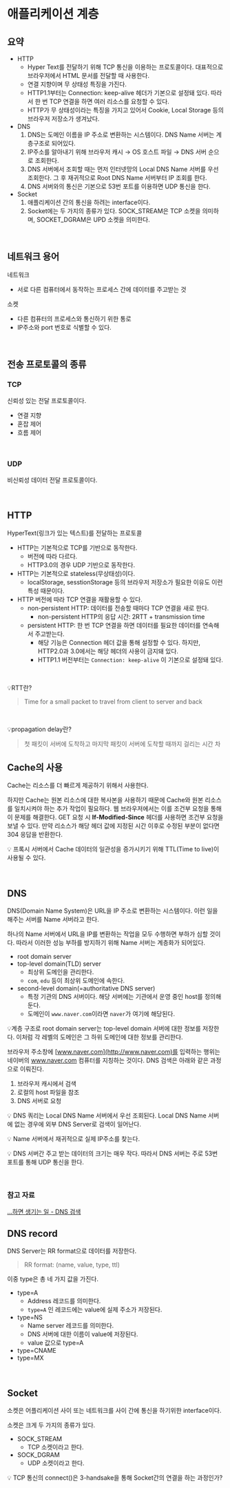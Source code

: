 
# 애플리케이션 계층

## 요약

- HTTP
    - Hyper Text를 전달하기 위해 TCP 통신을 이용하는 프로토콜이다. 대표적으로 브라우저에서 HTML 문서를 전달할 때 사용한다.
    - 연결 지향이며 무 상태성 특징을 가진다.
    - HTTP1.1부터는 Connection: keep-alive 헤더가 기본으로 설정돼 있다. 따라서 한 번 TCP 연결을 하면 여러 리소스를 요청할 수 있다.
    - HTTP가 무 상태성이라는 특징을 가지고 있어서 Cookie, Local Storage 등의 브라우저 저장소가 생겨났다.
- DNS
    1. DNS는 도메인 이름을 IP 주소로 변환하는 시스템이다. DNS Name 서버는 계층구조로 되어있다.
    2. IP주소를 알아내기 위해 브라우저 캐시 → OS 호스트 파일 → DNS 서버 순으로 조회한다.
    3. DNS 서버에서 조회할 때는 먼저 인터넷망의 Local DNS Name 서버를 우선 조회한다. 그 후 재귀적으로 Root DNS Name 서버부터 IP 조회를 한다.
    4. DNS 서버와의 통신은 기본으로 53번 포트를 이용하면 UDP 통신을 한다.
- Socket
    1. 애플리케이션 간의 통신을 하려는 interface이다.
    2. Socket에는 두 가지의 종류가 있다. SOCK_STREAM은 TCP 소켓을 의미하며, SOCKET_DGRAM은 UPD 소켓을 의미한다.

<br />

## 네트워크 용어

네트워크

- 서로 다른 컴퓨터에서 동작하는 프로세스 간에 데이터를 주고받는 것

소켓

- 다른 컴퓨터의 프로세스와 통신하기 위한 통로
- IP주소와 port 번호로 식별할 수 있다.

<br />

## 전송 프로토콜의 종류

### TCP

신뢰성 있는 전달 프로토콜이다.

- 연결 지향
- 혼잡 제어
- 흐름 제어

<br />

### UDP

비신뢰성 데이터 전달 프로토콜이다.

<br />

## HTTP

HyperText(링크가 있는 텍스트)를 전달하는 프로토콜

- HTTP는 기본적으로 TCP를 기반으로 동작한다.
    - 버전에 따라 다르다.
    - HTTP3.0의 경우 UDP 기반으로 동작한다.
- HTTP는 기본적으로 stateless(무상태성)이다.
    - localStorage, sesstionStorage 등의 브라우저 저장소가 필요한 이유도 이런 특성 때문이다.
- HTTP 버전에 따라 TCP 연결을 재활용할 수 있다.
    - non-persistent HTTP: 데이터를 전송할 때마다 TCP 연결을 새로 한다.
        - non-persistent HTTP의 응답 시간: 2RTT + transmission time
    - persistent HTTP: 한 번 TCP 연결을 하면 데이터를 필요한 데이터를 연속해서 주고받는다.
        - 해당 기능은 Connection 헤더 값을 통해 설정할 수 있다. 하지만, HTTP2.0과 3.0에서는 해당 헤더의 사용이 금지돼 있다.
        - HTTP1.1 버전부터는 `Connection: keep-alive` 이 기본으로 설정돼 있다.
        

<br />

💡RTT란?

> Time for a small packet to travel from client to server and back
> 

<br />

💡propagation delay란?

> 첫 패킷이 서버에 도착하고 마지막 패킷이 서버에 도착할 때까지 걸리는 시간 차
>

## Cache의 사용

Cache는 리소스를 더 빠르게 제공하기 위해서 사용한다. 

하지만 Cache는 원본 리소스에 대한 복사본을 사용하기 때문에 Cache와 원본 리소스를 일치시켜야 하는 추가 작업이 필요하다. 웹 브라우저에서는 이를 조건부 요청을 통해 이 문제를 해결한다. GET 요청 시 **If-Modified-Since** 헤더를 사용하면 조건부 요청을 보낼 수 있다. 만약 리소스가 해당 헤더 값에 지정된 시간 이후로 수정된 부분이 없다면 304 응답을 반환한다.

💡 프록시 서버에서 Cache 데이터의 일관성을 증가시키기 위해 TTL(Time to live)이 사용될 수 있다.

<br />

## DNS

DNS(Domain Name System)은 URL을 IP 주소로 변환하는 시스템이다. 이런 일을 해주는 서버를 Name 서버라고 한다.

하나의 Name 서버에서 URL을 IP를 변환하는 작업을 모두 수행하면 부하가 심할 것이다. 따라서 이러한 성능 부하를 방지하기 위해 Name 서버는 계층화가 되어있다.
- root domain server
- top-level domain(TLD) server
    - 최상위 도메인을 관리한다.
    - `com`, `edu` 등이 최상위 도메인에 속한다.
- second-level domain(=authoritative DNS server)
    - 특정 기관의 DNS 서버이다. 해당 서버에는 기관에서 운영 중인 host를 정의해둔다.
    - 도메인이 `www.naver.com`이라면  `naver`가 여기에 해당된다.

💡계층 구조로 root domain server는 top-level domain 서버에 대한 정보를 저장한다. 이처럼 각 레벨의 도메인은 그 하위 도메인에 대한 정보를 관리한다.

브라우저 주소창에 [www.naver.com](http://www.naver.com)를 입력하는 행위는 네이버의 www.naver.com 컴퓨터를 지칭하는 것이다. DNS 검색은 아래와 같은 과정으로 이뤄진다.

1. 브라우저 캐시에서 검색
2. 로컬의 host 파일을 참조
3. DNS 서버로 요청

💡 DNS 쿼리는  Local DNS Name 서버에서 우선 조회된다. Local DNS Name 서버에 없는 경우에 외부 DNS Server로 검색이 일어난다.

💡 Name 서버에서 재귀적으로 실제 IP주소를 찾는다.

💡 DNS 서버간 주고 받는 데이터의 크기는 매우 작다. 따라서 DNS 서버는 주로 53번 포트를 통해 UDP 통신을 한다.

<br />

### 참고 자료
[…하면 생기는 일 - DNS 검색](https://github.com/SantonyChoi/what-happens-when-KR#dns-%EA%B2%80%EC%83%89)


## DNS record

DNS Server는 RR format으로 데이터를 저장한다.

> RR format: (name, value, type, ttl)
> 

이중 type은 총 네 가지 값을 가진다.

- type=A
    - Address 레코드를 의미한다.
    - `type=A` 인 레코드에는 value에 실제 주소가 저장된다.
- type=NS
    - Name server 레코드를 의미한다.
    - DNS 서버에 대한 이름이 value에 저장된다.
    - value 값으로 type=A
- type=CNAME
- type=MX

<br />

## Socket

소켓은 어플리케이션 사이 또는 네트워크를 사이 간에 통신을 하기위한 interface이다.

소켓은 크게 두 가지의 종류가 있다.

- SOCK_STREAM
    - TCP 소켓이라고 한다.
- SOCK_DGRAM
    - UDP 소켓이라고 한다.

💡 TCP 통신의 connect()은 3-handsake을 통해 Socket간의 연결을 하는 과정인가?
